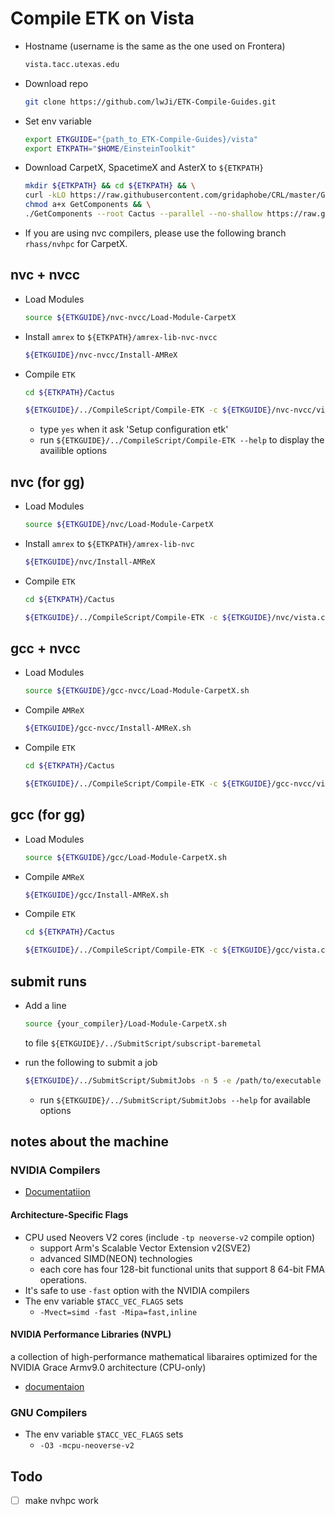 # Compile ETK on Vista

* Hostname (username is the same as the one used on Frontera)

    ```bash
    vista.tacc.utexas.edu
    ```

* Download repo

    ```bash
    git clone https://github.com/lwJi/ETK-Compile-Guides.git
    ```

* Set env variable

    ```bash
    export ETKGUIDE="{path_to_ETK-Compile-Guides}/vista"
    export ETKPATH="$HOME/EinsteinToolkit"
    ```

* Download CarpetX, SpacetimeX and AsterX to `${ETKPATH}`

    ```bash
    mkdir ${ETKPATH} && cd ${ETKPATH} && \
    curl -kLO https://raw.githubusercontent.com/gridaphobe/CRL/master/GetComponents && \
    chmod a+x GetComponents && \
    ./GetComponents --root Cactus --parallel --no-shallow https://raw.githubusercontent.com/lwJi/ETK-Compile-Guides/main/ThornList/asterx.th
    ```

* If you are using nvc compilers, please use the following branch `rhass/nvhpc` for CarpetX.

## nvc + nvcc

* Load Modules

    ```bash
    source ${ETKGUIDE}/nvc-nvcc/Load-Module-CarpetX
    ```

* Install `amrex` to `${ETKPATH}/amrex-lib-nvc-nvcc`

    ```bash
    ${ETKGUIDE}/nvc-nvcc/Install-AMReX
    ```

* Compile `ETK`

    ```bash
    cd ${ETKPATH}/Cactus

    ${ETKGUIDE}/../CompileScript/Compile-ETK -c ${ETKGUIDE}/nvc-nvcc/vista.cfg --fresh
    ```
    - type `yes` when it ask 'Setup configuration etk'
    - run `${ETKGUIDE}/../CompileScript/Compile-ETK --help` to display the availible options

## nvc (for gg)

* Load Modules

    ```bash
    source ${ETKGUIDE}/nvc/Load-Module-CarpetX
    ```

* Install `amrex` to `${ETKPATH}/amrex-lib-nvc`

    ```bash
    ${ETKGUIDE}/nvc/Install-AMReX
    ```

* Compile `ETK`

    ```bash
    cd ${ETKPATH}/Cactus

    ${ETKGUIDE}/../CompileScript/Compile-ETK -c ${ETKGUIDE}/nvc/vista.cfg --fresh
    ```

## gcc + nvcc

* Load Modules

    ```bash
    source ${ETKGUIDE}/gcc-nvcc/Load-Module-CarpetX.sh
    ```

* Compile `AMReX`

    ```bash
    ${ETKGUIDE}/gcc-nvcc/Install-AMReX.sh
    ```

* Compile `ETK`

    ```bash
    cd ${ETKPATH}/Cactus

    ${ETKGUIDE}/../CompileScript/Compile-ETK -c ${ETKGUIDE}/gcc-nvcc/vista.cfg --fresh
    ```

## gcc (for gg)

* Load Modules

    ```bash
    source ${ETKGUIDE}/gcc/Load-Module-CarpetX.sh
    ```

* Compile `AMReX`

    ```bash
    ${ETKGUIDE}/gcc/Install-AMReX.sh
    ```

* Compile `ETK`

    ```bash
    cd ${ETKPATH}/Cactus

    ${ETKGUIDE}/../CompileScript/Compile-ETK -c ${ETKGUIDE}/gcc/vista.cfg --fresh
    ```

## submit runs

* Add a line
    ```bash
    source {your_compiler}/Load-Module-CarpetX.sh
    ```
    to file `${ETKGUIDE}/../SubmitScript/subscript-baremetal`

* run the following to submit a job

    ```bash
    ${ETKGUIDE}/../SubmitScript/SubmitJobs -n 5 -e /path/to/executable -p params.par -N 4 -m 8 -o 2 -t 02:00:00 -q high_priority -a my_project -s ${ETKGUIDE}/../SubmitScript/subscript-baremetal
    ```

    - run `${ETKGUIDE}/../SubmitScript/SubmitJobs --help` for available options


## notes about the machine

### NVIDIA Compilers

* [Documentatiion](https://docs.nvidia.com/hpc-sdk//index.html)

#### Architecture-Specific Flags

* CPU used Neovers V2 cores (include `-tp neoverse-v2` compile option)
    - support Arm's Scalable Vector Extension v2(SVE2)
    - advanced SIMD(NEON) technologies
    - each core has four 128-bit functional units that support 8 64-bit FMA operations.
* It's safe to use `-fast` option with the NVIDIA compilers
* The env variable `$TACC_VEC_FLAGS` sets
    - `-Mvect=simd -fast -Mipa=fast,inline`


#### NVIDIA Performance Libraries (NVPL)

a collection of high-performance mathematical libaraires optimized for the NVIDIA Grace
Armv9.0 architecture (CPU-only)

* [documentaion](https://docs.nvidia.com/nvpl/)

### GNU Compilers

* The env variable `$TACC_VEC_FLAGS` sets
    - `-O3 -mcpu-neoverse-v2`


## Todo
 - [ ] make nvhpc work
